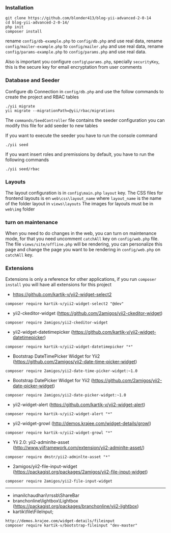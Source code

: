 ### Installation
```
git clone https://github.com/blonder413/blog-yii-advanced-2-0-14
cd blog-yii-advanced-2-0-14/
php init
composer install
```

rename ```config/db-example.php``` to ```config/db.php``` and use real data,
rename ```config/mailer-example.php``` to ```config/mailer.php``` and use real data,
rename ```config/params-example.php``` to ```config/params.php``` and use real data.

Also is important you configure ```config\params.php```,
specially ```securityKey```, this is the secure key for email encryptation
from user comments

### Database and Seeder

Configure db Connection in ```config/db.php``` and
use the follow commands to create the project and RBAC tables

```
./yii migrate
yii migrate --migrationPath=@yii/rbac/migrations
```

The ```commands/SeedController``` file contains the seeder configuration
you can modify this file for add seeder to new tables

If you want to execute the seeder you have to run the console command

```
./yii seed
```

If you want insert roles and premissions by default, you have to run the following commands

```
./yii seed/rbac
```

### Layouts

The layout configuration is in ```config\main.php```
```layout``` key.
The CSS files for frontend layouts is en ```web\css\layout_name```
where ```layout_name``` is the name of the folder layout in ```views\layouts```
The images for layouts must be in ```web\img``` folder

### turn on maintenance

When you need to do changes in the web, you can turn on maintenance mode,
for that you need uncomment ```catchAll``` key on ```config/web.php``` file.
The file ```views/site/offline.php``` will be rendering, you can personalize this page
and change the page you want to be rendering in ```config/web.php``` on ```catchAll``` key.

### Extensions

Extensions is only a reference for other applications,
if you run ```composer install``` you will have all extensions
for this project

- https://github.com/kartik-v/yii2-widget-select2

```
composer require kartik-v/yii2-widget-select2 "@dev"
```

- yii2-ckeditor-widget (https://github.com/2amigos/yii2-ckeditor-widget)

```
composer require 2amigos/yii2-ckeditor-widget
```

- yii2-widget-datetimepicker (https://github.com/kartik-v/yii2-widget-datetimepicker)

```
composer require kartik-v/yii2-widget-datetimepicker "*"
```

- Bootstrap DateTimePicker Widget for Yii2 (https://github.com/2amigos/yii2-date-time-picker-widget)

```
composer require 2amigos/yii2-date-time-picker-widget:~1.0
```

- Bootstrap DatePicker Widget for Yii2 (https://github.com/2amigos/yii2-date-picker-widget)

```
composer require 2amigos/yii2-date-picker-widget:~1.0
```

- yii2-widget-alert (https://github.com/kartik-v/yii2-widget-alert)

```
composer require kartik-v/yii2-widget-alert "*"
```

- yii2-widget-growl (http://demos.krajee.com/widget-details/growl)

```
composer require kartik-v/yii2-widget-growl "*"
```

- Yii 2.0: yii2-adminlte-asset (http://www.yiiframework.com/extension/yii2-adminlte-asset/)

```
composer require dmstr/yii2-adminlte-asset "*"
```

- 2amigos/yii2-file-input-widget  (https://packagist.org/packages/2amigos/yii2-file-input-widget)

```
composer require 2amigos/yii2-file-input-widget
```

--------------------------------------------------------

- imanilchaudhari\rrssb\ShareBar
- branchonline\lightbox\Lightbox (https://packagist.org/packages/branchonline/yii2-lightbox)
- kartik\file\FileInput;
```
http://demos.krajee.com/widget-details/fileinput
composer require kartik-v/bootstrap-fileinput "dev-master"
```
